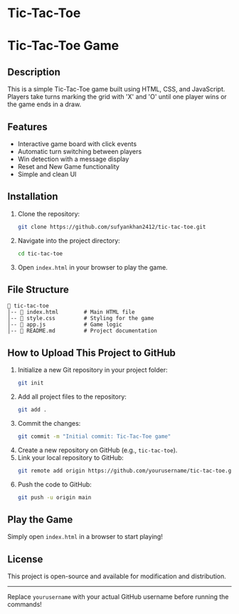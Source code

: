# Tic-Tac-Toe
# Tic-Tac-Toe Game

## Description
This is a simple Tic-Tac-Toe game built using HTML, CSS, and JavaScript. Players take turns marking the grid with 'X' and 'O' until one player wins or the game ends in a draw.

## Features
- Interactive game board with click events
- Automatic turn switching between players
- Win detection with a message display
- Reset and New Game functionality
- Simple and clean UI

## Installation
1. Clone the repository:
   ```sh
   git clone https://github.com/sufyankhan2412/tic-tac-toe.git
   ```
2. Navigate into the project directory:
   ```sh
   cd tic-tac-toe
   ```
3. Open `index.html` in your browser to play the game.

## File Structure
```
📂 tic-tac-toe
│-- 📄 index.html        # Main HTML file
│-- 📄 style.css         # Styling for the game
│-- 📄 app.js            # Game logic
│-- 📄 README.md         # Project documentation
```

## How to Upload This Project to GitHub
1. Initialize a new Git repository in your project folder:
   ```sh
   git init
   ```
2. Add all project files to the repository:
   ```sh
   git add .
   ```
3. Commit the changes:
   ```sh
   git commit -m "Initial commit: Tic-Tac-Toe game"
   ```
4. Create a new repository on GitHub (e.g., `tic-tac-toe`).
5. Link your local repository to GitHub:
   ```sh
   git remote add origin https://github.com/yourusername/tic-tac-toe.git
   ```
6. Push the code to GitHub:
   ```sh
   git push -u origin main
   ```

## Play the Game
Simply open `index.html` in a browser to start playing!

## License
This project is open-source and available for modification and distribution.

---

Replace `yourusername` with your actual GitHub username before running the commands!

